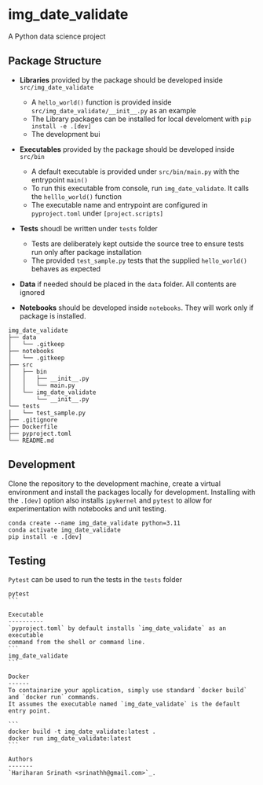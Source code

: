 img_date_validate
===============================
A Python data science project


Package Structure
-----------------
- **Libraries** provided by the package should be developed inside `src/img_date_validate`
  - A `hello_world()` function is provided inside `src/img_date_validate/__init__.py` as an example
  - The Library packages can be installed for local develoment with `pip install -e .[dev]`
  - The development bui

- **Executables** provided by the package should be developed inside `src/bin`
  - A default executable is provided under `src/bin/main.py` with the entrypoint `main()`
  - To run this executable from console, run `img_date_validate`. It calls the `helllo_world()` function
  - The executable name and entrypoint are configured in `pyproject.toml` under `[project.scripts]`

- **Tests** shoudl be written under `tests` folder
  - Tests are deliberately kept outside the source tree to ensure tests run only after package installation
  - The provided `test_sample.py` tests that the supplied `hello_world()` behaves as expected

- **Data** if needed should be placed in the `data` folder. All contents are ignored

- **Notebooks** should be developed inside `notebooks`. They will work only if package is installed.

```
img_date_validate
├── data
│   └── .gitkeep
├── notebooks
│   └── .gitkeep
├── src
│   ├── bin
│   │   ├── __init__.py
│   │   └── main.py
│   └── img_date_validate
│       └── __init__.py
└── tests
│   └── test_sample.py
├── .gitignore
├── Dockerfile
├── pyproject.toml
└── README.md
```


Development
-----------
Clone the repository to the development machine, create a virtual environment and install
the packages locally for development. Installing with the `.[dev]` option also installs
`ipykernel` and `pytest` to allow for experimentation with notebooks and unit testing.

```
conda create --name img_date_validate python=3.11
conda activate img_date_validate
pip install -e .[dev]
```

Testing
-------
`Pytest` can be used to run the tests in the `tests` folder
````
pytest
```

Executable
----------
`pyproject.toml` by default installs `img_date_validate` as an executable
command from the shell or command line.
```
img_date_validate
```

Docker
------
To containarize your application, simply use standard `docker build` and `docker run` commands.
It assumes the executable named `img_date_validate` is the default entry point.

```
docker build -t img_date_validate:latest .
docker run img_date_validate:latest
```

Authors
-------
`Hariharan Srinath <srinathh@gmail.com>`_.
